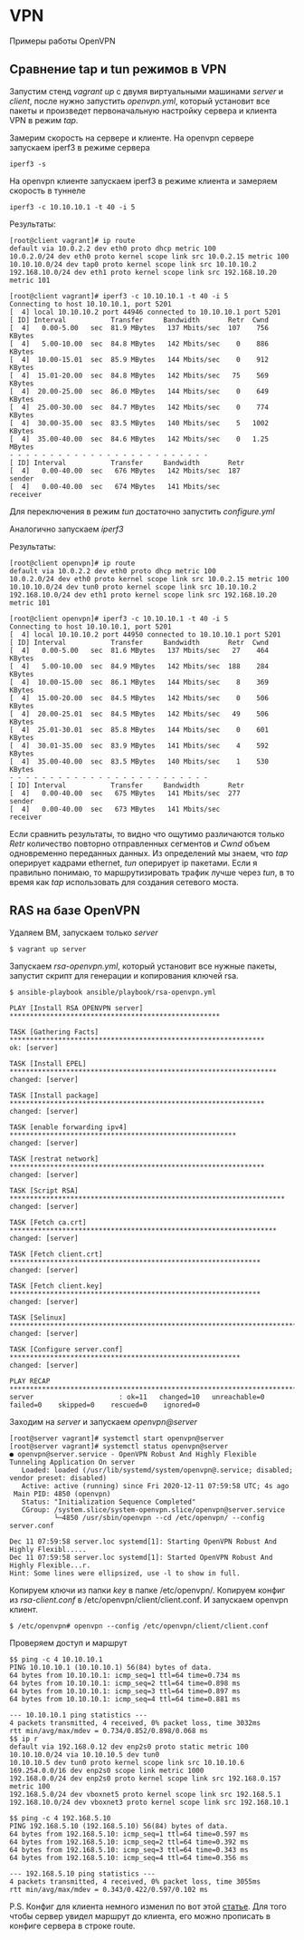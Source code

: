 # VPN

Примеры работы OpenVPN

## Сравнение tap и tun режимов в VPN

Запустим стенд *vagrant up* с двумя виртуальными машинами *server* и *client*, после нужно запустить *openvpn.yml*, который установит все пакеты и произведет первоначальную настройку сервера и клиента VPN в режим *tap*.

Замерим скорость на сервере и клиенте. На openvpn сервере запускаем iperf3 в режиме сервера

	iperf3 -s

На openvpn клиенте запускаем iperf3 в режиме клиента и замеряем скорость в туннеле

	iperf3 -c 10.10.10.1 -t 40 -i 5

Результаты:

	[root@client vagrant]# ip route
	default via 10.0.2.2 dev eth0 proto dhcp metric 100 
	10.0.2.0/24 dev eth0 proto kernel scope link src 10.0.2.15 metric 100 
	10.10.10.0/24 dev tap0 proto kernel scope link src 10.10.10.2 
	192.168.10.0/24 dev eth1 proto kernel scope link src 192.168.10.20 metric 101 

	[root@client vagrant]# iperf3 -c 10.10.10.1 -t 40 -i 5
	Connecting to host 10.10.10.1, port 5201
	[  4] local 10.10.10.2 port 44946 connected to 10.10.10.1 port 5201
	[ ID] Interval           Transfer     Bandwidth       Retr  Cwnd
	[  4]   0.00-5.00   sec  81.9 MBytes   137 Mbits/sec  107    756 KBytes       
	[  4]   5.00-10.00  sec  84.8 MBytes   142 Mbits/sec    0    886 KBytes       
	[  4]  10.00-15.01  sec  85.9 MBytes   144 Mbits/sec    0    912 KBytes       
	[  4]  15.01-20.00  sec  84.8 MBytes   142 Mbits/sec   75    569 KBytes       
	[  4]  20.00-25.00  sec  86.0 MBytes   144 Mbits/sec    0    649 KBytes       
	[  4]  25.00-30.00  sec  84.7 MBytes   142 Mbits/sec    0    774 KBytes       
	[  4]  30.00-35.00  sec  83.5 MBytes   140 Mbits/sec    5   1002 KBytes       
	[  4]  35.00-40.00  sec  84.6 MBytes   142 Mbits/sec    0   1.25 MBytes       
	- - - - - - - - - - - - - - - - - - - - - - - - -
	[ ID] Interval           Transfer     Bandwidth       Retr
	[  4]   0.00-40.00  sec   676 MBytes   142 Mbits/sec  187             sender
	[  4]   0.00-40.00  sec   674 MBytes   141 Mbits/sec                  receiver

Для переключения в режим *tun* достаточно запустить *configure.yml*

Аналогично запускаем *iperf3*

Результаты:

	[root@client openvpn]# ip route
	default via 10.0.2.2 dev eth0 proto dhcp metric 100 
	10.0.2.0/24 dev eth0 proto kernel scope link src 10.0.2.15 metric 100 
	10.10.10.0/24 dev tun0 proto kernel scope link src 10.10.10.2 
	192.168.10.0/24 dev eth1 proto kernel scope link src 192.168.10.20 metric 101 

	[root@client openvpn]# iperf3 -c 10.10.10.1 -t 40 -i 5
	Connecting to host 10.10.10.1, port 5201
	[  4] local 10.10.10.2 port 44950 connected to 10.10.10.1 port 5201
	[ ID] Interval           Transfer     Bandwidth       Retr  Cwnd
	[  4]   0.00-5.00   sec  81.6 MBytes   137 Mbits/sec   27    464 KBytes       
	[  4]   5.00-10.00  sec  84.9 MBytes   142 Mbits/sec  188    284 KBytes       
	[  4]  10.00-15.00  sec  86.1 MBytes   144 Mbits/sec    8    369 KBytes       
	[  4]  15.00-20.00  sec  84.5 MBytes   142 Mbits/sec    0    506 KBytes       
	[  4]  20.00-25.01  sec  84.5 MBytes   142 Mbits/sec   49    506 KBytes       
	[  4]  25.01-30.01  sec  85.8 MBytes   144 Mbits/sec    0    601 KBytes       
	[  4]  30.01-35.00  sec  83.9 MBytes   141 Mbits/sec    4    592 KBytes       
	[  4]  35.00-40.00  sec  83.5 MBytes   140 Mbits/sec    1    530 KBytes       
	- - - - - - - - - - - - - - - - - - - - - - - - -
	[ ID] Interval           Transfer     Bandwidth       Retr
	[  4]   0.00-40.00  sec   675 MBytes   141 Mbits/sec  277             sender
	[  4]   0.00-40.00  sec   673 MBytes   141 Mbits/sec                  receiver

Если сравнить результаты, то видно что ощутимо различаются только *Retr* количество повторно отправленных сегментов и *Cwnd* объем одновременно переданных данных. Из определений мы знаем, что *tap* оперирует кадрами ethernet, *tun* оперирует ip пакетами. Если я правильно понимаю, то маршрутизировать трафик лучше через *tun*, в то время как *tap* использовать для создания сетевого моста.

## RAS на базе OpenVPN

Удаляем ВМ, запускаем только *server*

	$ vagrant up server

Запускаем *rsa-openvpn.yml*, который установит все нужные пакеты, запустит скрипт для генерации и копирования ключей rsa.

	$ ansible-playbook ansible/playbook/rsa-openvpn.yml

	PLAY [Install RSA OPENVPN server] ****************************************************

	TASK [Gathering Facts] ***************************************************************
	ok: [server]

	TASK [Install EPEL] ******************************************************************
	changed: [server]

	TASK [Install package] ***************************************************************
	changed: [server]

	TASK [enable forwarding ipv4] ********************************************************
	changed: [server]

	TASK [restrat network] ***************************************************************
	changed: [server]

	TASK [Script RSA] ********************************************************************
	changed: [server]

	TASK [Fetch ca.crt] ******************************************************************
	changed: [server]

	TASK [Fetch client.crt] **************************************************************
	changed: [server]

	TASK [Fetch client.key] **************************************************************
	changed: [server]

	TASK [Selinux] ***********************************************************************
	changed: [server]

	TASK [Configure server.conf] *********************************************************
	changed: [server]

	PLAY RECAP ***************************************************************************
	server                     : ok=11   changed=10   unreachable=0    failed=0    skipped=0    rescued=0    ignored=0   

Заходим на *server* и запускаем *openvpn@server*

	[root@server vagrant]# systemctl start openvpn@server
	[root@server vagrant]# systemctl status openvpn@server
	● openvpn@server.service - OpenVPN Robust And Highly Flexible Tunneling Application On server
	   Loaded: loaded (/usr/lib/systemd/system/openvpn@.service; disabled; vendor preset: disabled)
	   Active: active (running) since Fri 2020-12-11 07:59:58 UTC; 4s ago
	 Main PID: 4850 (openvpn)
	   Status: "Initialization Sequence Completed"
	   CGroup: /system.slice/system-openvpn.slice/openvpn@server.service
	           └─4850 /usr/sbin/openvpn --cd /etc/openvpn/ --config server.conf

	Dec 11 07:59:58 server.loc systemd[1]: Starting OpenVPN Robust And Highly Flexibl.....
	Dec 11 07:59:58 server.loc systemd[1]: Started OpenVPN Robust And Highly Flexible...r.
	Hint: Some lines were ellipsized, use -l to show in full.

Копируем ключи из папки *key* в папке /etc/openvpn/. Копируем конфиг из *rsa-client.conf* в /etc/openvpn/client/client.conf. И запускаем openvpn клиент.

	$ /etc/openvpn# openvpn --config /etc/openvpn/client/client.conf 

Проверяем доступ и маршрут

	$$ ping -c 4 10.10.10.1
	PING 10.10.10.1 (10.10.10.1) 56(84) bytes of data.
	64 bytes from 10.10.10.1: icmp_seq=1 ttl=64 time=0.734 ms
	64 bytes from 10.10.10.1: icmp_seq=2 ttl=64 time=0.898 ms
	64 bytes from 10.10.10.1: icmp_seq=3 ttl=64 time=0.897 ms
	64 bytes from 10.10.10.1: icmp_seq=4 ttl=64 time=0.881 ms

	--- 10.10.10.1 ping statistics ---
	4 packets transmitted, 4 received, 0% packet loss, time 3032ms
	rtt min/avg/max/mdev = 0.734/0.852/0.898/0.068 ms
	$$ ip r
	default via 192.168.0.12 dev enp2s0 proto static metric 100 
	10.10.10.0/24 via 10.10.10.5 dev tun0 
	10.10.10.5 dev tun0 proto kernel scope link src 10.10.10.6 
	169.254.0.0/16 dev enp2s0 scope link metric 1000 
	192.168.0.0/24 dev enp2s0 proto kernel scope link src 192.168.0.157 metric 100 
	192.168.5.0/24 dev vboxnet5 proto kernel scope link src 192.168.5.1 
	192.168.10.0/24 dev vboxnet3 proto kernel scope link src 192.168.10.1 
	
	$$ ping -c 4 192.168.5.10
	PING 192.168.5.10 (192.168.5.10) 56(84) bytes of data.
	64 bytes from 192.168.5.10: icmp_seq=1 ttl=64 time=0.597 ms
	64 bytes from 192.168.5.10: icmp_seq=2 ttl=64 time=0.392 ms
	64 bytes from 192.168.5.10: icmp_seq=3 ttl=64 time=0.343 ms
	64 bytes from 192.168.5.10: icmp_seq=4 ttl=64 time=0.356 ms

	--- 192.168.5.10 ping statistics ---
	4 packets transmitted, 4 received, 0% packet loss, time 3055ms
	rtt min/avg/max/mdev = 0.343/0.422/0.597/0.102 ms

P.S. Конфиг для клиента немного изменил по вот этой [статье](https://serveradmin.ru/nastroyka-openvpn-na-centos-7/). Для того чтобы сервер увидел маршрут до клиента, его можно прописать в конфиге сервера в строке route.